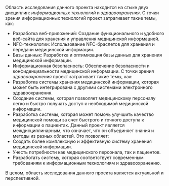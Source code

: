 Область исследования данного проекта находится на стыке двух дисциплин: *информационных технологий* и *здравоохранения*.
С точки зрения информационных технологий проект затрагивает такие темы, как:
- Разработка веб-приложений: Создание функционального и удобного веб-сайта для хранения и управления медицинской информацией.
- NFC-технологии: Использование NFC-браслетов для хранения и передачи медицинской информации.
- Базы данных: Разработка и оптимизация базы данных для хранения медицинской информации.
- Информационная безопасность: Обеспечение безопасности и конфиденциальности медицинской информации.
С точки зрения *здравоохранения* проект затрагивает такие темы, как:
- Разработка системы хранения медицинской информации, которая может быть интегрирована с другими системами электронного здравоохранения.
- Создание системы, которая позволяет медицинскому персоналу легко и быстро получать доступ к необходимой медицинской информации.
- Разработка системы, которая может помочь улучшить качество медицинской помощи за счет быстрого и точного доступа к информации о пациентах.
Данный проект является междисциплинарным, что означает, что он объединяет знания и методы из разных областей.
Это позволяет:
- Создать более комплексную и эффективную систему хранения медицинской информации.
- Учесть потребности как медицинского персонала, так и пациентов.
- Разработать систему, которая соответствует современным требованиям к информационным технологиям и здравоохранению.

В целом, область исследования данного проекта является актуальной и перспективной.